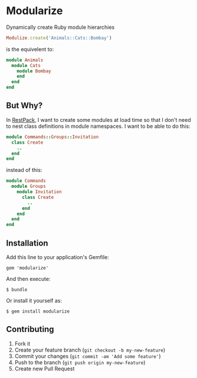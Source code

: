 # Modularize

Dynamically create Ruby module hierarchies

```ruby
Modulize.create('Animals::Cats::Bombay')
```

is the equivelent to:

```ruby
module Animals
  module Cats
    module Bombay
    end
  end
end
```

## But Why?

In [RestPack](https://github.com/restpack), I want to create some modules at load time so that I don't need to nest class definitions in module namespaces. I want to be able to do this:

```ruby
module Commands::Groups::Invitation
  class Create
    ..
  end
end
```

instead of this:

```ruby
module Commands
  module Groups
    module Invitation
      class Create
        ..
      end
    end
  end
end
```

## Installation

Add this line to your application's Gemfile:

    gem 'modularize'

And then execute:

    $ bundle

Or install it yourself as:

    $ gem install modularize

## Contributing

1. Fork it
2. Create your feature branch (`git checkout -b my-new-feature`)
3. Commit your changes (`git commit -am 'Add some feature'`)
4. Push to the branch (`git push origin my-new-feature`)
5. Create new Pull Request
